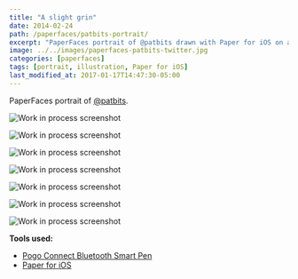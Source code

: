 ```yaml
---
title: "A slight grin"
date: 2014-02-24
path: /paperfaces/patbits-portrait/
excerpt: "PaperFaces portrait of @patbits drawn with Paper for iOS on an iPad."
image: ../../images/paperfaces-patbits-twitter.jpg
categories: [paperfaces]
tags: [portrait, illustration, Paper for iOS]
last_modified_at: 2017-01-17T14:47:30-05:00
---
```


PaperFaces portrait of [@patbits](https://twitter.com/patbits).

![Work in process screenshot](../../images/paperfaces-patbits-process-1-lg.jpg)

![Work in process screenshot](../../images/paperfaces-patbits-process-2-lg.jpg)

![Work in process screenshot](../../images/paperfaces-patbits-process-3-lg.jpg)

![Work in process screenshot](../../images/paperfaces-patbits-process-4-lg.jpg)

![Work in process screenshot](../../images/paperfaces-patbits-process-5-lg.jpg)

![Work in process screenshot](../../images/paperfaces-patbits-process-6-lg.jpg)

![Work in process screenshot](../../images/paperfaces-patbits-process-7-lg.jpg)

**Tools used:**

- [Pogo Connect Bluetooth Smart Pen](https://www.amazon.com/gp/product/B009K448L4/ref=as_li_ss_tl?ie=UTF8&camp=1789&creative=390957&creativeASIN=B009K448L4&linkCode=as2&tag=mademist-20)
- [Paper for iOS](https://paper.bywetransfer.com/)
